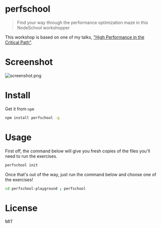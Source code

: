 # perfschool

> Find your way through the performance optimization maze in this NodeSchool workshopper

This workshop is based on one of my talks, ["High Performance in the Critical Path"][2].

# Screenshot

![screenshot.png][1]

# Install

Get it from `npm`

```bash
npm install perfschool -g
```

# Usage

First off, the command below will give you fresh copies of the files you'll need to run the exercises.

```bash
perfschool init
```

Once that's out of the way, just run the command below and choose one of the exercises!

```bash
cd perfschool-playground ; perfschool
```

# License

MIT

[1]: https://github.com/bevacqua/dragula/blob/master/resources/screenshot.png
[2]: https://speakerdeck.com/bevacqua/high-performance-in-the-critical-path
